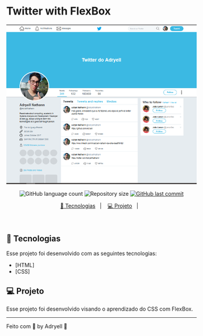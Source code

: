 <h1 align="center">
    <h1>Twitter with FlexBox</h1>
    <img alt="BeTheHero" src="/images/Twitter.png" />
</h1>

<p align="center">
  <img alt="GitHub language count" src="https://img.shields.io/github/languages/count/Adryell/Twitter-with-flexbox">

  <img alt="Repository size" src="https://img.shields.io/github/repo-size/Adryell/Twitter-with-flexbox">
  
  <a href="https://github.com/Adryell/Twitter-with-flexbox/commits/master">
    <img alt="GitHub last commit" src="https://img.shields.io/github/last-commit/Adryell/Twitter-with-flexbox">
  </a>

</p>

<p align="center">
  <a href="#rocket-tecnologias">🚀 Tecnologias</a>&nbsp;&nbsp;&nbsp;|&nbsp;&nbsp;&nbsp;
  <a href="#-projeto">💻 Projeto</a>&nbsp;&nbsp;&nbsp;|&nbsp;&nbsp;&nbsp;
</p>

<br>


## 🚀 Tecnologias

Esse projeto foi desenvolvido com as seguintes tecnologias:

- [HTML]
- [CSS]

## 💻 Projeto

Esse projeto foi desenvolvido visando o aprendizado do CSS com FlexBox.

---

Feito com 🖤 by Adryell :wave:
